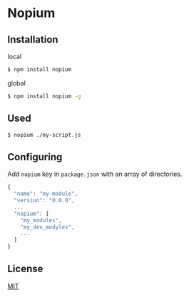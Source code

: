 # Nopium

## Installation
local
```bash
$ npm install nopium
```
global
```bash
$ npm install nopium -g
```

## Used
```bash
$ nopium ./my-script.js
```

## Configuring
Add `nopium` key in `package.json` with an array of directories.
```javascript
{
  "name": "my-module",
  "version": "0.0.0",
  ...
  "nopium": [
    "my_modules",
    "my_dev_modyles",
    ...
  ]
}
```

## License
[MIT](LICENSE.md)